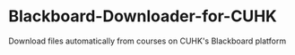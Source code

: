 # Blackboard-Downloader-for-CUHK
Download files automatically from courses on CUHK's Blackboard platform
